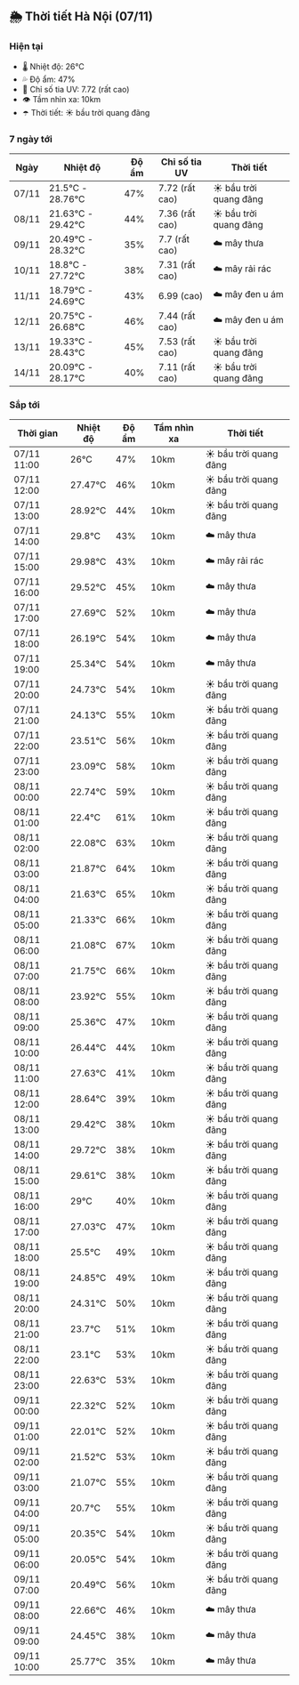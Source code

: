 ## 🌦️ Thời tiết Hà Nội (07/11)

### Hiện tại

- 🌡️ Nhiệt độ: 26℃
- 💦 Độ ẩm: 47%
- 🌟 Chỉ số tia UV: 7.72 (rất cao)
- 👁️ Tầm nhìn xa: 10km
- ☂️ Thời tiết: ☀️ bầu trời quang đãng

### 7 ngày tới

| Ngày | Nhiệt độ | Độ ẩm | Chỉ số tia UV | Thời tiết |
| --- | --- | --- | --- | --- |
| 07/11 | 21.5℃ - 28.76℃ | 47% | 7.72 (rất cao) | ☀️ bầu trời quang đãng |
| 08/11 | 21.63℃ - 29.42℃ | 44% | 7.36 (rất cao) | ☀️ bầu trời quang đãng |
| 09/11 | 20.49℃ - 28.32℃ | 35% | 7.7 (rất cao) | ☁️ mây thưa |
| 10/11 | 18.8℃ - 27.72℃ | 38% | 7.31 (rất cao) | ☁️ mây rải rác |
| 11/11 | 18.79℃ - 24.69℃ | 43% | 6.99 (cao) | ☁️ mây đen u ám |
| 12/11 | 20.75℃ - 26.68℃ | 46% | 7.44 (rất cao) | ☁️ mây đen u ám |
| 13/11 | 19.33℃ - 28.43℃ | 45% | 7.53 (rất cao) | ☀️ bầu trời quang đãng |
| 14/11 | 20.09℃ - 28.17℃ | 40% | 7.11 (rất cao) | ☀️ bầu trời quang đãng |

### Sắp tới

| Thời gian | Nhiệt độ | Độ ẩm | Tầm nhìn xa | Thời tiết |
| --- | --- | --- | --- | --- |
| 07/11 11:00 | 26℃ | 47% | 10km | ☀️ bầu trời quang đãng |
| 07/11 12:00 | 27.47℃ | 46% | 10km | ☀️ bầu trời quang đãng |
| 07/11 13:00 | 28.92℃ | 44% | 10km | ☀️ bầu trời quang đãng |
| 07/11 14:00 | 29.8℃ | 43% | 10km | ☁️ mây thưa |
| 07/11 15:00 | 29.98℃ | 43% | 10km | ☁️ mây rải rác |
| 07/11 16:00 | 29.52℃ | 45% | 10km | ☁️ mây thưa |
| 07/11 17:00 | 27.69℃ | 52% | 10km | ☁️ mây thưa |
| 07/11 18:00 | 26.19℃ | 54% | 10km | ☁️ mây thưa |
| 07/11 19:00 | 25.34℃ | 54% | 10km | ☁️ mây thưa |
| 07/11 20:00 | 24.73℃ | 54% | 10km | ☀️ bầu trời quang đãng |
| 07/11 21:00 | 24.13℃ | 55% | 10km | ☀️ bầu trời quang đãng |
| 07/11 22:00 | 23.51℃ | 56% | 10km | ☀️ bầu trời quang đãng |
| 07/11 23:00 | 23.09℃ | 58% | 10km | ☀️ bầu trời quang đãng |
| 08/11 00:00 | 22.74℃ | 59% | 10km | ☀️ bầu trời quang đãng |
| 08/11 01:00 | 22.4℃ | 61% | 10km | ☀️ bầu trời quang đãng |
| 08/11 02:00 | 22.08℃ | 63% | 10km | ☀️ bầu trời quang đãng |
| 08/11 03:00 | 21.87℃ | 64% | 10km | ☀️ bầu trời quang đãng |
| 08/11 04:00 | 21.63℃ | 65% | 10km | ☀️ bầu trời quang đãng |
| 08/11 05:00 | 21.33℃ | 66% | 10km | ☀️ bầu trời quang đãng |
| 08/11 06:00 | 21.08℃ | 67% | 10km | ☀️ bầu trời quang đãng |
| 08/11 07:00 | 21.75℃ | 66% | 10km | ☀️ bầu trời quang đãng |
| 08/11 08:00 | 23.92℃ | 55% | 10km | ☀️ bầu trời quang đãng |
| 08/11 09:00 | 25.36℃ | 47% | 10km | ☀️ bầu trời quang đãng |
| 08/11 10:00 | 26.44℃ | 44% | 10km | ☀️ bầu trời quang đãng |
| 08/11 11:00 | 27.63℃ | 41% | 10km | ☀️ bầu trời quang đãng |
| 08/11 12:00 | 28.64℃ | 39% | 10km | ☀️ bầu trời quang đãng |
| 08/11 13:00 | 29.42℃ | 38% | 10km | ☀️ bầu trời quang đãng |
| 08/11 14:00 | 29.72℃ | 38% | 10km | ☀️ bầu trời quang đãng |
| 08/11 15:00 | 29.61℃ | 38% | 10km | ☀️ bầu trời quang đãng |
| 08/11 16:00 | 29℃ | 40% | 10km | ☀️ bầu trời quang đãng |
| 08/11 17:00 | 27.03℃ | 47% | 10km | ☀️ bầu trời quang đãng |
| 08/11 18:00 | 25.5℃ | 49% | 10km | ☀️ bầu trời quang đãng |
| 08/11 19:00 | 24.85℃ | 49% | 10km | ☀️ bầu trời quang đãng |
| 08/11 20:00 | 24.31℃ | 50% | 10km | ☀️ bầu trời quang đãng |
| 08/11 21:00 | 23.7℃ | 51% | 10km | ☀️ bầu trời quang đãng |
| 08/11 22:00 | 23.1℃ | 53% | 10km | ☀️ bầu trời quang đãng |
| 08/11 23:00 | 22.63℃ | 53% | 10km | ☀️ bầu trời quang đãng |
| 09/11 00:00 | 22.32℃ | 52% | 10km | ☀️ bầu trời quang đãng |
| 09/11 01:00 | 22.01℃ | 52% | 10km | ☀️ bầu trời quang đãng |
| 09/11 02:00 | 21.52℃ | 53% | 10km | ☀️ bầu trời quang đãng |
| 09/11 03:00 | 21.07℃ | 55% | 10km | ☀️ bầu trời quang đãng |
| 09/11 04:00 | 20.7℃ | 55% | 10km | ☀️ bầu trời quang đãng |
| 09/11 05:00 | 20.35℃ | 54% | 10km | ☀️ bầu trời quang đãng |
| 09/11 06:00 | 20.05℃ | 54% | 10km | ☀️ bầu trời quang đãng |
| 09/11 07:00 | 20.49℃ | 56% | 10km | ☀️ bầu trời quang đãng |
| 09/11 08:00 | 22.66℃ | 46% | 10km | ☁️ mây thưa |
| 09/11 09:00 | 24.45℃ | 38% | 10km | ☁️ mây thưa |
| 09/11 10:00 | 25.77℃ | 35% | 10km | ☁️ mây thưa |
